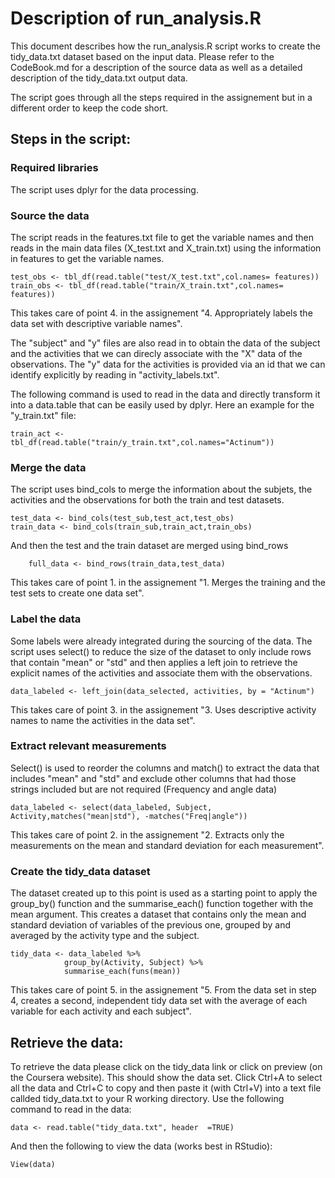 # Description of run_analysis.R

This document describes how the run_analysis.R script works to create the tidy_data.txt dataset based on the input data. Please refer to the CodeBook.md for a description of the source data as well as a detailed description of the tidy_data.txt output data.

The script goes through all the steps required in the assignement but in a different order to keep the code short.

## Steps in the script:

### Required libraries

The script uses dplyr for the data processing.

### Source the data

The script reads in the features.txt file to get the variable names and then reads in the main data files (X_test.txt and X_train.txt) using the information in features to get the variable names.

	test_obs <- tbl_df(read.table("test/X_test.txt",col.names= features))
	train_obs <- tbl_df(read.table("train/X_train.txt",col.names= features))
	
This takes care of point 4. in the assignement "4. Appropriately labels the data set with descriptive variable names".

The "subject" and "y" files are also read in to obtain the data of the subject and the activities that we can direcly associate with the "X" data of the observations. The "y" data for the activities is provided via an id that we can identify explicitly by reading in "activity_labels.txt".

The following command is used to read in the data and directly transform it into a data.table that can be easily used by dplyr. Here an example for the "y_train.txt" file:

	train_act <- tbl_df(read.table("train/y_train.txt",col.names="Actinum"))
	
### Merge the data

The script uses bind_cols to merge the information about the subjets, the activities and the observations for both the train and test datasets.

	test_data <- bind_cols(test_sub,test_act,test_obs)
	train_data <- bind_cols(train_sub,train_act,train_obs)
	
And then the test and the train dataset are merged using bind_rows

		full_data <- bind_rows(train_data,test_data)
		
This takes care of point 1. in the assignement "1. Merges the training and the test sets to create one data set".

### Label the data

Some labels were already integrated during the sourcing of the data. The script uses select() to reduce the size of the dataset to only include rows that contain "mean" or "std" and then applies a left join to retrieve the explicit names of the activities and associate them with the observations.

	data_labeled <- left_join(data_selected, activities, by = "Actinum")
	
This takes care of point 3. in the assignement "3. Uses descriptive activity names to name the activities in the data set".

### Extract relevant measurements

Select() is used to reorder the columns and match() to extract the data that includes "mean" and "std" and exclude other columns that had those strings included but are not required (Frequency and angle data)

	data_labeled <- select(data_labeled, Subject, Activity,matches("mean|std"), -matches("Freq|angle"))
	
This takes care of point 2. in the assignement "2. Extracts only the measurements on the mean and standard deviation for each measurement".

### Create the tidy_data dataset

The dataset created up to this point is used as a starting point to apply the group_by() function and the summarise_each() function together with the mean argument. This creates a dataset that contains only the mean and standard deviation of variables of the previous one, grouped by and averaged by the activity type and the subject.

	tidy_data <- data_labeled %>%
                group_by(Activity, Subject) %>%
                summarise_each(funs(mean)) 

This takes care of point 5. in the assignement "5. From the data set in step 4, creates a second, independent tidy data set with the average of each variable for each activity and each subject".
				
## Retrieve the data:

To retrieve the data please click on the tidy_data link or click on preview (on the Coursera website). This should show the data set. Click Ctrl+A to select all the data and Ctrl+C to copy and then paste it (with Ctrl+V) into a text file callded tidy_data.txt to your R working directory. Use the following command to read in the data:

	data <- read.table("tidy_data.txt", header  =TRUE)
	
And then the following to view the data (works best in RStudio):

	View(data)

	



	
				



